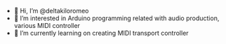 - 👋 Hi, I’m @deltakiloromeo
- 👀 I’m interested in Arduino programming related with audio production, various MIDI controller
- 🌱 I’m currently learning on creating MIDI transport controller

<!---
deltakiloromeo/deltakiloromeo is a ✨ special ✨ repository because its `README.md` (this file) appears on your GitHub profile.
You can click the Preview link to take a look at your changes.
--->
